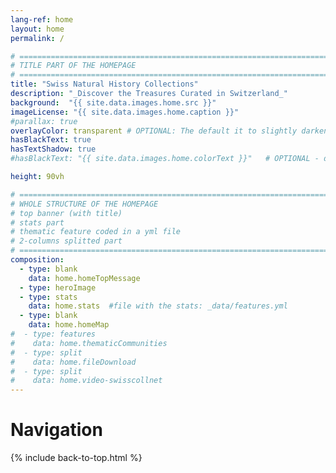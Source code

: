 ```yaml
---
lang-ref: home
layout: home
permalink: /

# ====================================================================================
# TITLE PART OF THE HOMEPAGE
# ====================================================================================
title: "Swiss Natural History Collections"
description: "_Discover the Treasures Curated in Switzerland_"
background:  "{{ site.data.images.home.src }}"
imageLicense: "{{ site.data.images.home.caption }}"
#parallax: true
overlayColor: transparent # OPTIONAL: The default it to slightly darken the image. Set to "transparent" to disable filter. Example value: #00000055
hasBlackText: true
hasTextShadow: true
#hasBlackText: "{{ site.data.images.home.colorText }}"   # OPTIONAL - default is black. Depending on your background image is can be useful to change text color

height: 90vh

# ====================================================================================
# WHOLE STRUCTURE OF THE HOMEPAGE
# top banner (with title)
# stats part
# thematic feature coded in a yml file
# 2-columns splitted part
# ====================================================================================
composition:
  - type: blank
    data: home.homeTopMessage
  - type: heroImage
  - type: stats
    data: home.stats  #file with the stats: _data/features.yml
  - type: blank
    data: home.homeMap
#  - type: features
#    data: home.thematicCommunities
#  - type: split
#    data: home.fileDownload
#  - type: split
#    data: home.video-swisscollnet
---
```


# Navigation

{% include back-to-top.html %}
